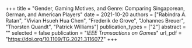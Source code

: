 +++
title = "Gender, Gaming Motives, and Genre: Comparing Singaporean, German, and American Players"
date = 2021-10-20
authors = ["Rabindra A. Ratan", "Vivian Hsueh Hua Chen", "Frederik de Grove", "Johannes Breuer", "Thorsten Quandt", "Patrick Williams"]
publication_types = ["2"]
abstract = ""
selected = false
publication = "*IEEE Transactions on Games*"
url_pdf = "https://doi.org/10.1109/TG.2021.3116077"
+++